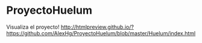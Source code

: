 ProyectoHuelum
==============
Visualiza el proyecto!
http://htmlpreview.github.io/?https://github.com/AlexHg/ProyectoHuelum/blob/master/Huelum/index.html
